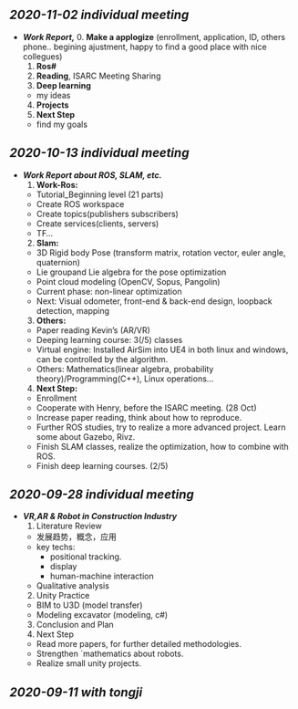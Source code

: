 ## ***2020-11-02 individual meeting***
- ***Work Report,***
  0. **Make a applogize** (enrollment, application, ID, others phone.. begining ajustment, happy to find a good place with nice collegues)
  1. **Ros#**
  2. **Reading**, ISARC Meeting Sharing
  3. **Deep learning**
    - my ideas
  4. **Projects**
  5. **Next Step**
    - find my goals
  
## ***2020-10-13 individual meeting***
- ***Work Report about ROS, SLAM, etc.***
  1. **Work-Ros:**
    - Tutorial_Beginning level (21 parts)
    - Create ROS workspace 
    - Create topics(publishers subscribers) 
    - Create services(clients, servers)
    - TF… 
  2. **Slam:** 
  - 3D Rigid body Pose (transform matrix, rotation vector, euler angle, quaternion)
  - Lie groupand Lie algebra for the pose optimization
  - Point cloud modeling (OpenCV, Sopus, Pangolin)
  - Current phase: non-linear optimization
  - Next: Visual odometer, front-end & back-end design, loopback detection, mapping
  3. **Others:**
    - Paper reading Kevin’s (AR/VR)
    - Deeping learning course: 3(/5) classes 
    - Virtual engine: Installed AirSim into UE4 in both linux and windows, can be controlled by the algorithm.
    - Others: Mathematics(linear algebra, probability theory)/Programming(C++), Linux operations…
  4. **Next Step:**
    - Enrollment
    - Cooperate with Henry, before the ISARC meeting. (28 Oct) 
    - Increase paper reading, think about how to reproduce.
    - Further ROS studies, try to realize a more advanced project. Learn some about Gazebo, Rivz.
    - Finish SLAM classes, realize the optimization, how to combine with ROS.
    - Finish deep learning courses. (2/5) 
## ***2020-09-28 individual meeting***
- ***VR,AR & Robot in Construction Industry***
  1. Literature Review
    - 发展趋势，概念，应用
    - key techs: 
      - positional tracking.
      - display
      - human-machine interaction
    - Qualitative analysis
  2. Unity Practice
    - BIM to U3D (model transfer)
    - Modeling excavator (modeling, c#)
  3. Conclusion and Plan
  4. Next Step
    - Read more papers, for further detailed methodologies.
    - Strengthen `mathematics about robots.
    - Realize small unity projects.

## ***2020-09-11 with tongji***
